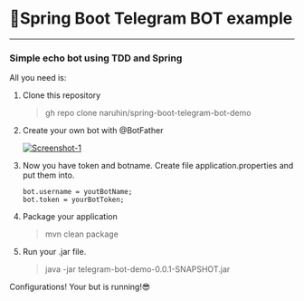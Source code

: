# :robot:Spring Boot Telegram BOT example

---

### Simple echo bot using TDD and Spring 

All you need is:
1. Clone this repository

    >gh repo clone naruhin/spring-boot-telegram-bot-demo
   
2. Create your own bot with @BotFather
   
   <a href="https://imgbb.com/"><img src="https://i.ibb.co/R6Qk8gf/Screenshot-1.png" alt="Screenshot-1" border="0"></a>

3. Now you have token and botname. Create file application.properties and put them into.

    ```properties
    bot.username = youtBotName;
    bot.token = yourBotToken;
    ```
   
4. Package your application

    >mvn clean package
   
5. Run your .jar file.
    >java -jar telegram-bot-demo-0.0.1-SNAPSHOT.jar
    
Configurations! Your but is running!:sunglasses:
